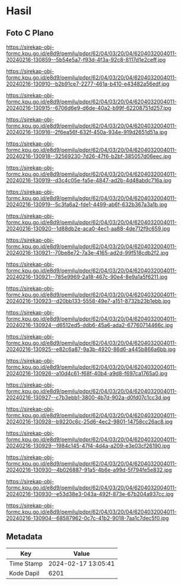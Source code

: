 # Hasil

## Foto C Plano

https://sirekap-obj-formc.kpu.go.id/e8d9/pemilu/pdpr/62/04/03/20/04/6204032004011-20240216-130859--5b54e5a7-f93d-4f3a-92c8-8117d1e2ceff.jpg

https://sirekap-obj-formc.kpu.go.id/e8d9/pemilu/pdpr/62/04/03/20/04/6204032004011-20240216-130910--b2b91ce7-2277-461a-b410-e43482a56edf.jpg

https://sirekap-obj-formc.kpu.go.id/e8d9/pemilu/pdpr/62/04/03/20/04/6204032004011-20240216-130915--6706d6e9-d6de-40a2-b99f-62208751d257.jpg

https://sirekap-obj-formc.kpu.go.id/e8d9/pemilu/pdpr/62/04/03/20/04/6204032004011-20240216-130916--2f6ea56f-632f-450a-934e-919d2651d51a.jpg

https://sirekap-obj-formc.kpu.go.id/e8d9/pemilu/pdpr/62/04/03/20/04/6204032004011-20240216-130918--32569230-7d26-47f6-b2bf-385057d06eec.jpg

https://sirekap-obj-formc.kpu.go.id/e8d9/pemilu/pdpr/62/04/03/20/04/6204032004011-20240216-130919--d3c4c05e-fa5e-4847-ad2b-4d48abdc716a.jpg

https://sirekap-obj-formc.kpu.go.id/e8d9/pemilu/pdpr/62/04/03/20/04/6204032004011-20240216-130919--5c3fa6a2-fde1-4499-ab6f-632b367a3a1b.jpg

https://sirekap-obj-formc.kpu.go.id/e8d9/pemilu/pdpr/62/04/03/20/04/6204032004011-20240216-130920--1d88db2e-aca0-4ec1-aa88-4de712f9c659.jpg

https://sirekap-obj-formc.kpu.go.id/e8d9/pemilu/pdpr/62/04/03/20/04/6204032004011-20240216-130921--70be8e72-7a3e-4165-ad2d-99f518cdb2f2.jpg

https://sirekap-obj-formc.kpu.go.id/e8d9/pemilu/pdpr/62/04/03/20/04/6204032004011-20240216-130921--785e9969-2a18-467c-90e4-8e9a1a5f6211.jpg

https://sirekap-obj-formc.kpu.go.id/e8d9/pemilu/pdpr/62/04/03/20/04/6204032004011-20240216-130923--d20bb133-5558-49e7-a151-8732b23b1ebb.jpg

https://sirekap-obj-formc.kpu.go.id/e8d9/pemilu/pdpr/62/04/03/20/04/6204032004011-20240216-130924--d6512ed5-ddb6-45a6-ada2-67760714466c.jpg

https://sirekap-obj-formc.kpu.go.id/e8d9/pemilu/pdpr/62/04/03/20/04/6204032004011-20240216-130925--e82c6a87-9a3b-4920-86d6-a445b866a6bb.jpg

https://sirekap-obj-formc.kpu.go.id/e8d9/pemilu/pdpr/62/04/03/20/04/6204032004011-20240216-130926--a10d4c61-f68f-40b4-a9d8-f697ca1765a0.jpg

https://sirekap-obj-formc.kpu.go.id/e8d9/pemilu/pdpr/62/04/03/20/04/6204032004011-20240216-130927--c7b3ebb1-3800-4b7d-902a-d0fd07c1cc3d.jpg

https://sirekap-obj-formc.kpu.go.id/e8d9/pemilu/pdpr/62/04/03/20/04/6204032004011-20240216-130928--b9220c6c-25d6-4ec2-9801-14758cc26ac8.jpg

https://sirekap-obj-formc.kpu.go.id/e8d9/pemilu/pdpr/62/04/03/20/04/6204032004011-20240216-130929--1984c145-47f4-4d4a-a209-e3e03cf26190.jpg

https://sirekap-obj-formc.kpu.go.id/e8d9/pemilu/pdpr/62/04/03/20/04/6204032004011-20240216-130930--4b026887-91a5-4b6e-a99d-5f794fe5e832.jpg

https://sirekap-obj-formc.kpu.go.id/e8d9/pemilu/pdpr/62/04/03/20/04/6204032004011-20240216-130930--e53d38e3-043a-492f-873e-67b204a937cc.jpg

https://sirekap-obj-formc.kpu.go.id/e8d9/pemilu/pdpr/62/04/03/20/04/6204032004011-20240216-130904--68587962-0c7c-41b2-9018-7aa1c7dec5f0.jpg


## Metadata

| Key        | Value               |
| ---------- | ------------------- |
| Time Stamp | 2024-02-17 13:05:41 |
| Kode Dapil | 6201                |



